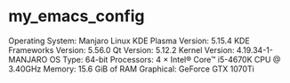 # my_emacs_config

Operating System: Manjaro Linux 
KDE Plasma Version: 5.15.4
KDE Frameworks Version: 5.56.0
Qt Version: 5.12.2
Kernel Version: 4.19.34-1-MANJARO
OS Type: 64-bit
Processors: 4 × Intel® Core™ i5-4670K CPU @ 3.40GHz
Memory: 15.6 GiB of RAM
Graphical: GeForce GTX 1070Ti




